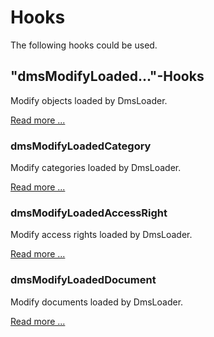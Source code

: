 Hooks
=====

The following hooks could be used.

## "dmsModifyLoaded..."-Hooks

Modify objects loaded by DmsLoader.

[Read more ...](dmsModifyLoadedHooks.md)

### dmsModifyLoadedCategory

Modify categories loaded by DmsLoader.

[Read more ...](dmsModifyLoadedHooks.md#dmsmodifyloadedcategory)

### dmsModifyLoadedAccessRight

Modify access rights loaded by DmsLoader.

[Read more ...](dmsModifyLoadedHooks.md#dmsmodifyloadedaccessright)

### dmsModifyLoadedDocument

Modify documents loaded by DmsLoader.

[Read more ...](dmsModifyLoadedHooks.md#dmsmodifyloadeddocument)